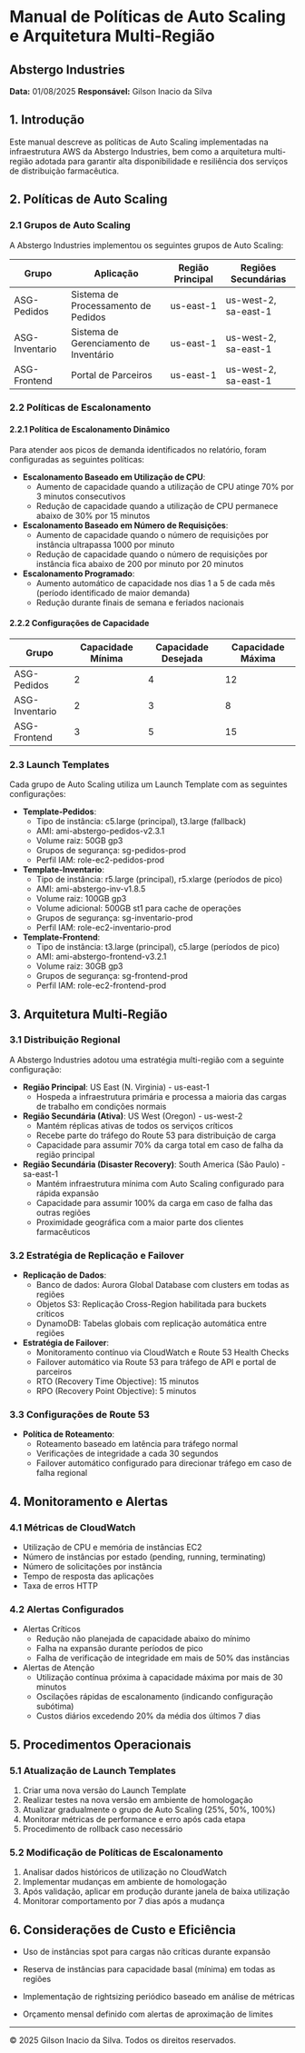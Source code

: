 # Manual de Políticas de Auto Scaling e Arquitetura Multi-Região

## Abstergo Industries

**Data:** 01/08/2025
**Responsável:** Gilson Inacio da Silva

## 1. Introdução

Este manual descreve as políticas de Auto Scaling implementadas na infraestrutura AWS da Abstergo Industries, bem como a arquitetura multi-região adotada para garantir alta disponibilidade e resiliência dos serviços de distribuição farmacêutica.

## 2. Políticas de Auto Scaling

### 2.1 Grupos de Auto Scaling

A Abstergo Industries implementou os seguintes grupos de Auto Scaling:

| Grupo | Aplicação | Região Principal | Regiões Secundárias |
| --- | --- | --- | --- |
| ASG-Pedidos | Sistema de Processamento de Pedidos | us-east-1 | us-west-2, sa-east-1 |
| ASG-Inventario | Sistema de Gerenciamento de Inventário | us-east-1 | us-west-2, sa-east-1 |
| ASG-Frontend | Portal de Parceiros | us-east-1 | us-west-2, sa-east-1 |

### 2.2 Políticas de Escalonamento

#### 2.2.1 Política de Escalonamento Dinâmico

Para atender aos picos de demanda identificados no relatório, foram configuradas as seguintes políticas:

- **Escalonamento Baseado em Utilização de CPU**:
  - Aumento de capacidade quando a utilização de CPU atinge 70% por 3 minutos consecutivos
  - Redução de capacidade quando a utilização de CPU permanece abaixo de 30% por 15 minutos
- **Escalonamento Baseado em Número de Requisições**:
  - Aumento de capacidade quando o número de requisições por instância ultrapassa 1000 por minuto
  - Redução de capacidade quando o número de requisições por instância fica abaixo de 200 por minuto por 20 minutos
- **Escalonamento Programado**:
  - Aumento automático de capacidade nos dias 1 a 5 de cada mês (período identificado de maior demanda)
  - Redução durante finais de semana e feriados nacionais

#### 2.2.2 Configurações de Capacidade

| Grupo | Capacidade Mínima | Capacidade Desejada | Capacidade Máxima |
| --- | --- | --- | --- |
| ASG-Pedidos | 2   | 4   | 12  |
| ASG-Inventario | 2   | 3   | 8   |
| ASG-Frontend | 3   | 5   | 15  |

### 2.3 Launch Templates

Cada grupo de Auto Scaling utiliza um Launch Template com as seguintes configurações:

- **Template-Pedidos**:
  - Tipo de instância: c5.large (principal), t3.large (fallback)
  - AMI: ami-abstergo-pedidos-v2.3.1
  - Volume raiz: 50GB gp3
  - Grupos de segurança: sg-pedidos-prod
  - Perfil IAM: role-ec2-pedidos-prod
- **Template-Inventario**:
  - Tipo de instância: r5.large (principal), r5.xlarge (períodos de pico)
  - AMI: ami-abstergo-inv-v1.8.5
  - Volume raiz: 100GB gp3
  - Volume adicional: 500GB st1 para cache de operações
  - Grupos de segurança: sg-inventario-prod
  - Perfil IAM: role-ec2-inventario-prod
- **Template-Frontend**:
  - Tipo de instância: t3.large (principal), c5.large (períodos de pico)
  - AMI: ami-abstergo-frontend-v3.2.1
  - Volume raiz: 30GB gp3
  - Grupos de segurança: sg-frontend-prod
  - Perfil IAM: role-ec2-frontend-prod

## 3. Arquitetura Multi-Região

### 3.1 Distribuição Regional

A Abstergo Industries adotou uma estratégia multi-região com a seguinte configuração:

- **Região Principal**: US East (N. Virginia) - us-east-1
  - Hospeda a infraestrutura primária e processa a maioria das cargas de trabalho em condições normais
- **Região Secundária (Ativa)**: US West (Oregon) - us-west-2
  - Mantém réplicas ativas de todos os serviços críticos
  - Recebe parte do tráfego do Route 53 para distribuição de carga
  - Capacidade para assumir 70% da carga total em caso de falha da região principal
- **Região Secundária (Disaster Recovery)**: South America (São Paulo) - sa-east-1
  - Mantém infraestrutura mínima com Auto Scaling configurado para rápida expansão
  - Capacidade para assumir 100% da carga em caso de falha das outras regiões
  - Proximidade geográfica com a maior parte dos clientes farmacêuticos

### 3.2 Estratégia de Replicação e Failover

- **Replicação de Dados**:
  - Banco de dados: Aurora Global Database com clusters em todas as regiões
  - Objetos S3: Replicação Cross-Region habilitada para buckets críticos
  - DynamoDB: Tabelas globais com replicação automática entre regiões
- **Estratégia de Failover**:
  - Monitoramento contínuo via CloudWatch e Route 53 Health Checks
  - Failover automático via Route 53 para tráfego de API e portal de parceiros
  - RTO (Recovery Time Objective): 15 minutos
  - RPO (Recovery Point Objective): 5 minutos

### 3.3 Configurações de Route 53

- **Política de Roteamento**:
  - Roteamento baseado em latência para tráfego normal
  - Verificações de integridade a cada 30 segundos
  - Failover automático configurado para direcionar tráfego em caso de falha regional

## 4. Monitoramento e Alertas

### 4.1 Métricas de CloudWatch

- Utilização de CPU e memória de instâncias EC2
- Número de instâncias por estado (pending, running, terminating)
- Número de solicitações por instância
- Tempo de resposta das aplicações
- Taxa de erros HTTP

### 4.2 Alertas Configurados

- Alertas Críticos
  - Redução não planejada de capacidade abaixo do mínimo
  - Falha na expansão durante períodos de pico
  - Falha de verificação de integridade em mais de 50% das instâncias
- Alertas de Atenção
  - Utilização contínua próxima à capacidade máxima por mais de 30 minutos
  - Oscilações rápidas de escalonamento (indicando configuração subótima)
  - Custos diários excedendo 20% da média dos últimos 7 dias

## 5. Procedimentos Operacionais

### 5.1 Atualização de Launch Templates

1. Criar uma nova versão do Launch Template
2. Realizar testes na nova versão em ambiente de homologação
3. Atualizar gradualmente o grupo de Auto Scaling (25%, 50%, 100%)
4. Monitorar métricas de performance e erro após cada etapa
5. Procedimento de rollback caso necessário

### 5.2 Modificação de Políticas de Escalonamento

1. Analisar dados históricos de utilização no CloudWatch
2. Implementar mudanças em ambiente de homologação
3. Após validação, aplicar em produção durante janela de baixa utilização
4. Monitorar comportamento por 7 dias após a mudança

## 6. Considerações de Custo e Eficiência

- Uso de instâncias spot para cargas não críticas durante expansão
  
- Reserva de instâncias para capacidade basal (mínima) em todas as regiões
  
- Implementação de rightsizing periódico baseado em análise de métricas
  
- Orçamento mensal definido com alertas de aproximação de limites
  

---

© 2025 Gilson Inacio da Silva. Todos os direitos reservados.
